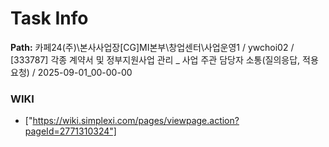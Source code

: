 # Task Info

**Path:** 카페24(주)\본사사업장\[CG]MI본부\창업센터\사업운영1 / ywchoi02 / [333787] 각종 계약서 및 정부지원사업 관리 _ 사업 주관 담당자 소통(질의응답, 적용 요청) / 2025-09-01_00-00-00

### WIKI
- ["https://wiki.simplexi.com/pages/viewpage.action?pageId=2771310324"]


